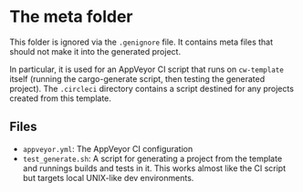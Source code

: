 # The meta folder

This folder is ignored via the `.genignore` file. It contains meta files
that should not make it into the generated project.

In particular, it is used for an AppVeyor CI script that runs on `cw-template`
itself (running the cargo-generate script, then testing the generated project).
The `.circleci` directory contains a script destined for any projects created from
this template.

## Files

- `appveyor.yml`: The AppVeyor CI configuration
- `test_generate.sh`: A script for generating a project from the template and
  runnings builds and tests in it. This works almost like the CI script but
  targets local UNIX-like dev environments.
